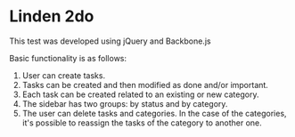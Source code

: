 Linden 2do
==========

This test was developed using jQuery and Backbone.js

Basic functionality is as follows:

1. User can create tasks.
2. Tasks can be created and then modified as done and/or important.
3. Each task can be created related to an existing or new category.
4. The sidebar has two groups: by status and by category.
5. The user can delete tasks and categories. In the case of the categories, it's possible to reassign the tasks of the category to another one.
